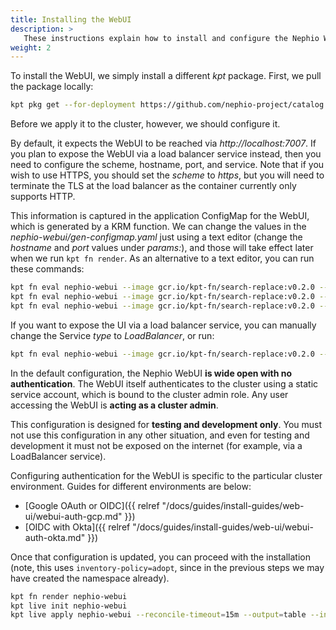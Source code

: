 ```yaml
---
title: Installing the WebUI
description: >
   These instructions explain how to install and configure the Nephio WebUI.
weight: 2
---
```


To install the WebUI, we simply install a different *kpt* package. First, we pull the package locally:

```bash
kpt pkg get --for-deployment https://github.com/nephio-project/catalog.git/nephio/optional/webui@origin/main
```

Before we apply it to the cluster, however, we should configure it.

By default, it expects the WebUI to be reached via *http://localhost:7007*. If you plan to expose the WebUI via a load
balancer service instead, then you need to configure the scheme, hostname, port, and service. Note that if you wish to
use HTTPS, you should set the *scheme* to *https*, but you will need to terminate the TLS at the load balancer as the
container currently only supports HTTP.

This information is captured in the application ConfigMap for the WebUI, which is generated by a KRM function. We can
change the values in the *nephio-webui/gen-configmap.yaml* just using a text editor (change the *hostname* and *port* values
under *params:*), and those will take effect later when we run `kpt fn render`. As an alternative to a text editor, you
can run these commands:

```bash
kpt fn eval nephio-webui --image gcr.io/kpt-fn/search-replace:v0.2.0 --match-kind GenConfigMap -- 'by-path=params.scheme' 'put-value=SCHEME'
kpt fn eval nephio-webui --image gcr.io/kpt-fn/search-replace:v0.2.0 --match-kind GenConfigMap -- 'by-path=params.hostname' 'put-value=HOSTNAME'
kpt fn eval nephio-webui --image gcr.io/kpt-fn/search-replace:v0.2.0 --match-kind GenConfigMap -- 'by-path=params.port' 'put-value=PORT'
```

If you want to expose the UI via a load balancer service, you can manually change the Service *type* to *LoadBalancer*,
or run:

```bash
kpt fn eval nephio-webui --image gcr.io/kpt-fn/search-replace:v0.2.0 --match-kind Service -- 'by-path=spec.type' 'put-value=LoadBalancer'
```

In the default configuration, the Nephio WebUI **is wide open with no authentication**. The WebUI itself authenticates to
the cluster using a static service account, which is bound to the cluster admin role. Any user accessing the WebUI is
**acting as a cluster admin**.

This configuration is designed for **testing and development only**. You must not use this configuration in any other
situation, and even for testing and development it must not be exposed on the internet (for example, via a LoadBalancer
service).

Configuring authentication for the WebUI is specific to the particular cluster environment. Guides for different
environments are below:

- [Google OAuth or OIDC]({{ relref "/docs/guides/install-guides/web-ui/webui-auth-gcp.md" }})
- [OIDC with Okta]({{ relref "/docs/guides/install-guides/web-ui/webui-auth-okta.md" }})

Once that configuration is updated, you can proceed with the installation (note, this uses `inventory-policy=adopt`,
since in the previous steps we may have created the namespace already).

```bash
kpt fn render nephio-webui
kpt live init nephio-webui
kpt live apply nephio-webui --reconcile-timeout=15m --output=table --inventory-policy=adopt
```
